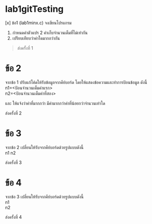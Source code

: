 # lab1gitTesting
[x] ข้อ1 (lab1minx.c) จงเขียนโปรแกรม
1. กำหนดค่าตัวแปร 2 ค่าเก็บจำนวนเต็มที่ไม่เท่ากัน
2. เปรียบเทียบว่าค่าใดมากกว่ากัน

> ส่งครั้งที่ 1

# ข้อ 2 
จากข้อ 1 ปรับแก้โค้ดให้รับข้อมูลจากคีย์บอร์ด โดยให้แสดงข้อความและทำการป้อนข้อมูล ดังนี้  
n1=<ป้อนจำนวนเต็มค่าแรก>  
n2=<ป้อนจำนวนเต็มค่าที่สอง>

และ ให้แจ้งว่าค่าที่มากกว่า มีค่ามากกว่าค่าที่น้อยกว่าจำนวนเท่าใด

ส่งครั้งที่ 2


# ข้อ 3 
จากข้อ 2 เปลี่ยนให้รับจากคีย์บอร์ดด้วยรูปแบบดังนี้  
n1 n2

ส่งครั้งที่ 3


# ข้อ 4 
จากข้อ 3 เปลี่ยนให้รับจากคีย์บอร์ดด้วยรูปแบบดังนี้  
n1  
n2

ส่งครั้งที่ 4
